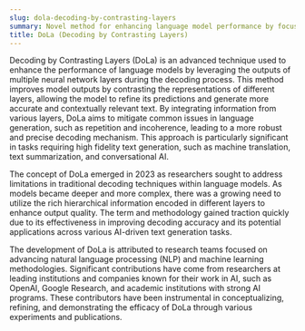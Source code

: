 ```yaml
---
slug: dola-decoding-by-contrasting-layers
summary: Novel method for enhancing language model performance by focusing on contrasting the outputs of different layers to improve decoding accuracy.
title: DoLa (Decoding by Contrasting Layers)
---
```


Decoding by Contrasting Layers (DoLa) is an advanced technique used to enhance the performance of language models by leveraging the outputs of multiple neural network layers during the decoding process. This method improves model outputs by contrasting the representations of different layers, allowing the model to refine its predictions and generate more accurate and contextually relevant text. By integrating information from various layers, DoLa aims to mitigate common issues in language generation, such as repetition and incoherence, leading to a more robust and precise decoding mechanism. This approach is particularly significant in tasks requiring high fidelity text generation, such as machine translation, text summarization, and conversational AI.

The concept of DoLa emerged in 2023 as researchers sought to address limitations in traditional decoding techniques within language models. As models became deeper and more complex, there was a growing need to utilize the rich hierarchical information encoded in different layers to enhance output quality. The term and methodology gained traction quickly due to its effectiveness in improving decoding accuracy and its potential applications across various AI-driven text generation tasks.

The development of DoLa is attributed to research teams focused on advancing natural language processing (NLP) and machine learning methodologies. Significant contributions have come from researchers at leading institutions and companies known for their work in AI, such as OpenAI, Google Research, and academic institutions with strong AI programs. These contributors have been instrumental in conceptualizing, refining, and demonstrating the efficacy of DoLa through various experiments and publications.
